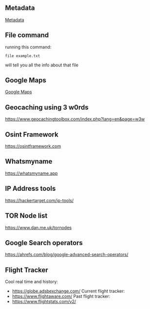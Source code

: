 ## Metadata
<a href="https://www.metadata2go.com/view-metadata">Metadata</a>

## File command
running this command:
```
file example.txt
```
will tell you all the info about that file

## Google Maps
<a href="https://www.google.com/maps">Google Maps</a> 

## Geocaching using 3 w0rds
https://www.geocachingtoolbox.com/index.php?lang=en&page=w3w  

## Osint Framework
https://osintframework.com 

## Whatsmyname
https://whatsmyname.app 

## IP Address tools
https://hackertarget.com/ip-tools/

## TOR Node list
https://www.dan.me.uk/tornodes

## Google Search operators
https://ahrefs.com/blog/google-advanced-search-operators/ 

## Flight Tracker
Cool real time and history:
- https://globe.adsbexchange.com/
Current flight tracker:
- https://www.flightaware.com/
Past flight tracker:
- https://www.flightstats.com/v2/
